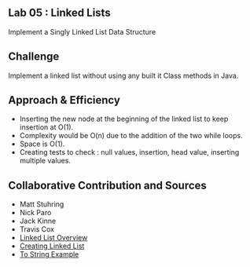 ## Lab 05 : Linked Lists
Implement a Singly Linked List Data Structure

## Challenge
Implement a linked list without using any built it Class methods in Java.

## Approach & Efficiency
* Inserting the new node at the beginning of the linked list to keep insertion at O(1).
* Complexity would be O(n) due to the addition of the two while loops.
* Space is O(1).
* Creating tests to check : null values, insertion, head value, inserting multiple values.


## Collaborative Contribution and Sources
* Matt Stuhring
* Nick Paro
* Jack Kinne
* Travis Cox  
* [Linked List Overview](https://www.cs.cmu.edu/~adamchik/15-121/lectures/Linked%20Lists/linked%20lists.html)  
* [Creating Linked List](https://stackoverflow.com/questions/4066729/creating-a-linkedlist-class-from-scratch)  
* [To String Example](https://sites.cs.ucsb.edu/~franklin/20/discussions/LinkedList.java)
